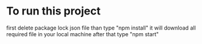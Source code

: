 # To run this project
first delete package lock json file than type "npm install" it will download all required file in your local machine after that type "npm start"
